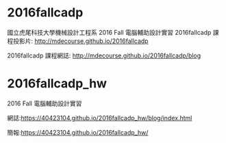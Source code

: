 # 2016fallcadp
國立虎尾科技大學機械設計工程系 2016 Fall 電腦輔助設計實習
2016fallcadp 課程投影片: http://mdecourse.github.io/2016fallcadp

2016fallcadp 課程網誌: http://mdecourse.github.io/2016fallcadp/blog

# 2016fallcadp_hw

2016 Fall 電腦輔助設計實習

網誌:https://40423104.github.io/2016fallcadp_hw/blog/index.html

簡報:https://40423104.github.io/2016fallcadp_hw/

